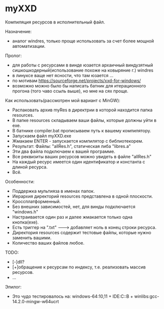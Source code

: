 # myXXD
 Компиляция ресурсов в исполнительный файл.
 
 Назначение:
- аналог windres, только проще использовать за счет более мощной автоматизации.

Пролог:
- для работы с ресурсами в винде юзается
  архаичный виндузятный сишкошкодерный(использование похоже на ковыряние г.) windres
- в линуксе ваще нет ясности, что там юзается ...
- по мотивам https://sourceforge.net/projects/xxd-for-windows/
- возможно можно было бы написать батник
  для итерационного прогона (того чаво ссыль выше), но мне на сях проще.

Как использовать(рассмотрен мой вариант c MinGW):
- Распаковать архив myRes в директрии в которой находится папка resources.
- В папке resources складываем ваши файлы, которые должны уйти в exe.
- В батнике compiler.bat прописываем путь к вашему компилятору.
- Запускаем файл myXXD.exe
- Жмакаем ENTER - запускается компилятор с библиотекорем.
- Результат: Файлы: "allRes.h", статическая либа "libres.a"
- Эти два файла подключаем к вашей программе.
- Все реквизиты ваших ресурсов можно увидеть в файле "allRes.h"
- На каждый ресурс имеется один идентификатор и константа с длиной ресурса.
- Всё.

Особенности:
- Поддержка мультияза в именах папок.
- Иерархия директорий resources представлена в одной плоскости.
- Кроссплатформенный.
- Без внешних зависимостей, нет, для винды подключается "windows.h"
- Настраивается один раз и далее жмакается только одна кнопка(exe).
- Есть триггер на ".txt" ---> добавляет ноль в конец строки ресурса.
- Директория resources содержит тестовые файлы, которые нужно заменить вашими.
- Количество ваших файлов любое.

TODO:
- [-]dll?
- [+]обращение к ресурсам по индексу, т.е. реализовать массив ресурсов.
- ...

Эпилог:
- Это чудо тестировалось на:
    windows-64:10,11 + IDE:C::B + winlibs:gcc-14.2.0-mingw-w64ucrt


